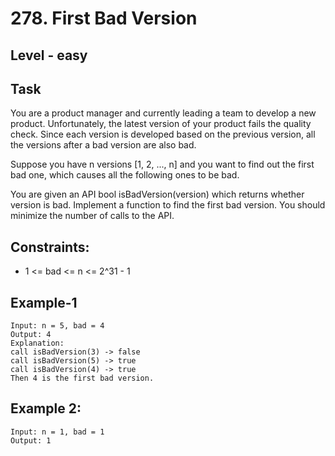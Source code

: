 # 278. First Bad Version


## Level - easy


## Task
You are a product manager and currently leading a team to develop a new product. Unfortunately, 
the latest version of your product fails the quality check. 
Since each version is developed based on the previous version, all the versions after a bad version are also bad.

Suppose you have n versions [1, 2, ..., n] and you want to find out the first bad one, which causes all the following ones to be bad.

You are given an API bool isBadVersion(version) which returns whether version is bad. 
Implement a function to find the first bad version. You should minimize the number of calls to the API.


## Constraints:
- 1 <= bad <= n <= 2^31 - 1

## Example-1
```
Input: n = 5, bad = 4
Output: 4
Explanation:
call isBadVersion(3) -> false
call isBadVersion(5) -> true
call isBadVersion(4) -> true
Then 4 is the first bad version.
```


## Example 2:
```
Input: n = 1, bad = 1
Output: 1
```